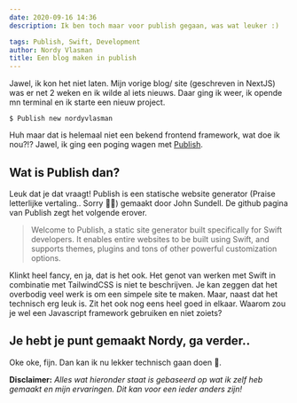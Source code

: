 ```yaml
---
date: 2020-09-16 14:36
description: Ik ben toch maar voor publish gegaan, was wat leuker :)

tags: Publish, Swift, Development
author: Nordy Vlasman
title: Een blog maken in publish
---
```

Jawel, ik kon het niet laten. Mijn vorige blog/ site (geschreven in NextJS) was er net 2 weken en ik wilde al iets nieuws. Daar ging ik weer, ik opende mn terminal en ik starte een nieuw project.
```shell
$ Publish new nordyvlasman
```
Huh maar dat is helemaal niet een bekend frontend framework, wat doe ik nou?!? Jawel, ik ging een poging wagen met <a href="https://github.com/johnsundell/publish" target="_blank">Publish</a>.

## Wat is Publish dan?
Leuk dat je dat vraagt! Publish is een statische website generator (Praise letterlijke vertaling.. Sorry 🤦‍♂️) gemaakt door John Sundell. De github pagina van Publish zegt het volgende erover.

> Welcome to Publish, a static site generator built specifically for Swift developers. It enables entire websites to be built using Swift, and supports themes, plugins and tons of other powerful customization options.

Klinkt heel fancy, en ja, dat is het ook. Het genot van werken met Swift in combinatie met TailwindCSS is niet te beschrijven. Je kan zeggen dat het overbodig veel werk is om een simpele site te maken. Maar, naast dat het technisch erg leuk is. Zit het ook nog eens heel goed in elkaar. Waarom zou je wel een Javascript framework gebruiken en niet zoiets?

## Je hebt je punt gemaakt Nordy, ga verder..
Oke oke, fijn. Dan kan ik nu lekker technisch gaan doen 🤗.

**Disclaimer:** *Alles wat hieronder staat is gebaseerd op wat ik zelf heb gemaakt en mijn ervaringen. Dit kan voor een ieder anders zijn!*

